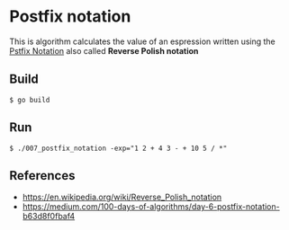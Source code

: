 Postfix notation
================

This is algorithm calculates the value of an espression written using the
[Pstfix Notation](https://en.wikipedia.org/wiki/Reverse_Polish_notation)
also called **Reverse Polish notation**

Build
-----

```
$ go build
```

Run
---

```
$ ./007_postfix_notation -exp="1 2 + 4 3 - + 10 5 / *"
```

References
----------
* https://en.wikipedia.org/wiki/Reverse_Polish_notation
* https://medium.com/100-days-of-algorithms/day-6-postfix-notation-b63d8f0fbaf4